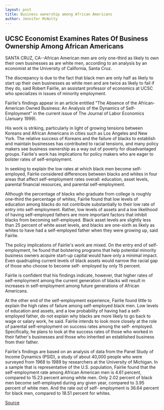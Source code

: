 ```yaml
---
layout: post
title: Business ownership among African Americans
author: Jennifer McNulty
---
```


## UCSC Economist Examines Rates Of Business Ownership Among African Americans

SANTA CRUZ, CA--African American men are only one-third as likely to own their own businesses as are white men, according to an analysis by an economist at the University of California, Santa Cruz.

The discrepancy is due to the fact that black men are only half as likely to start up their own businesses as white men and are twice as likely to fail if they do, said Robert Fairlie, an assistant professor of economics at UCSC who specializes in issues of minority employment.

Fairlie's findings appear in an article entitled "The Absence of the African-American Owned Business: An Analysis of the Dynamics of Self- Employment" in the current issue of The Journal of Labor Economics (January 1999).

His work is striking, particularly in light of growing tensions between Koreans and African Americans in cities such as Los Angeles and New York. The relative success of Koreans and the failure of blacks to establish and maintain businesses has contributed to racial tensions, and many policy makers see business ownership as a way out of poverty for disadvantaged groups. Fairlie's work has implications for policy makers who are eager to bolster rates of self-employment.

In seeking to explain the low rates at which black men become self- employed, Fairlie considered differences between blacks and whites in four areas that affect self-employment rates overall: education, asset levels, parental financial resources, and parental self-employment.

Although the percentage of blacks who graduate from college is roughly one-third the percentage of whites, Fairlie found that low levels of education among blacks do not contribute substantially to their low rate of entry into self-employment. Rather, low levels of assets and a low likelihood of having self-employed fathers are more important factors that inhibit blacks from becoming self-employed. Black asset levels are slightly less than 25 percent of white asset levels, and blacks are one-sixth as likely as whites to have had a self-employed father when they were growing up, said Fairlie.

The policy implications of Fairlie's work are mixed. On the entry end of self-employment, he found that bolstering programs that help potential minority business owners acquire start-up capital would have only a minimal impact. Even quadrupling current levels of black assets would narrow the racial gap of those who choose to become self- employed by only 15 percent.

Fairlie is confident that his findings indicate, however, that higher rates of self-employment among the current generation of blacks will result in increases in self-employment among future generations of African Americans.

At the other end of the self-employment experience, Fairlie found little to explain the high rates of failure among self-employed black men. Low levels of education and assets, and a low probability of having had a self-employed father, do not explain why blacks are more likely to go back to wage or salary work, he said. Fairlie intends to look more closely at the role of parental self-employment on success rates among the self- employed. Specifically, he plans to look at the success rates of those who worked in their father's businesses and those who inherited an established business from their father.

Fairlie's findings are based on an analysis of data from the Panel Study of Income Dynamics (PSID), a study of about 40,000 people who were surveyed from 1968 to 1989 by researchers at the University of Michigan. In a sample that is representative of the U.S. population, Fairlie found that the self-employment rate among African American men is 4.61 percent, compared to 15.23 percent among white men. Only 2.02 percent of black men become self-employed during any given year, compared to 3.95 percent of white men. And the rate out of self- employment is 36.64 percent for black men, compared to 18.51 percent for whites.

[Source](http://www1.ucsc.edu/news_events/press_releases/archive/98-99/04-99/fairlie.htm "Permalink to Business ownership among African Americans")